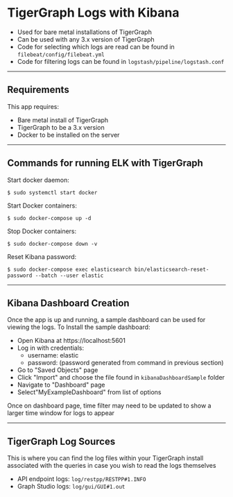 # TigerGraph Logs with Kibana
- Used for bare metal installations of TigerGraph
- Can be used with any 3.x version of TigerGraph
- Code for selecting which logs are read can be found in `filebeat/config/filebeat.yml`
- Code for filtering logs can be found in `logstash/pipeline/logstash.conf`

***
## Requirements
This app requires:
 - Bare metal install of TigerGraph
 - TigerGraph to be a 3.x version
 - Docker to be installed on the server
***
## Commands for running ELK with TigerGraph
Start docker daemon:
```console
$ sudo systemctl start docker
```

Start Docker containers:
```console
$ sudo docker-compose up -d
```

Stop Docker containers:
```console
$ sudo docker-compose down -v
```

Reset Kibana password:
```console
$ sudo docker-compose exec elasticsearch bin/elasticsearch-reset-password --batch --user elastic
```

***
## Kibana Dashboard Creation
Once the app is up and running, a sample dashboard can be used for viewing the logs. To Install the sample dashboard:
- Open Kibana at https://localhost:5601
- Log in with credentials:
    - username: elastic
    - password: (password generated from command in previous section)
- Go to "Saved Objects" page
- Click "Import" and choose the file found in `kibanaDashboardSample` folder
- Navigate to "Dashboard" page
- Select"MyExampleDashboard" from list of options

Once on dashboard page, time filter may need to be updated to show a larger time window for logs to appear

***
## TigerGraph Log Sources
This is where you can find the log files within your TigerGraph install associated with the queries in case you wish to read the logs themselves
- API endpoint logs: `log/restpp/RESTPP#1.INFO`
- Graph Studio logs: `log/gui/GUI#1.out`
